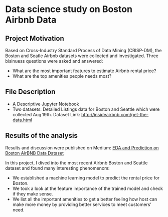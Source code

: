 # Data science study on Boston Airbnb Data

## Project Motivation

Based on Cross-Industry Standard Process of Data Mining (CRISP-DM), the Boston and Seatle Airbnb datasets were collected and investigated.
Three bisinuess questions were asked and answered:

- What are the most important features to estimate Airbnb rental price?  
- What are the top amenities people needs most?  

## File Description

- A Descriptive Jupyter Notebook
- Two datasets:
   Detailed Listings data for Boston and Seattle which were collected Aug.19th.
   Dataset Link: http://insideairbnb.com/get-the-data.html

## Results of the analysis

Results and discussion were published on Medium: [EDA and Prediction on Boston AirBNB Data Dataset](https://medium.com/@imhimanshurajonly/eda-and-prediction-on-boston-airbnb-data-dataset-4c227869d500)
   
In this project, I dived into the most recent Airbnb Boston and Seattle dataset and found many interesting phenomenom:
- We established a machine learning model to predict the rental price for Boston.
- We took a look at the feature importance of the trained model and check if they make sense.
- We list all the important amenities to get a better feeling how host can make more money by providing better services to meet customers’ need.

